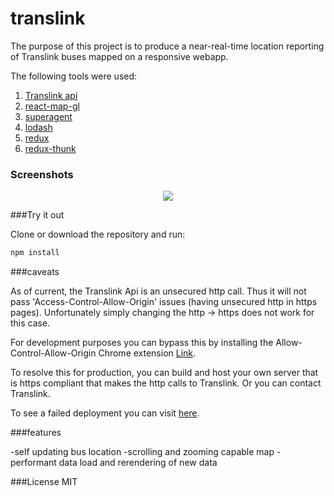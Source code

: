 # translink

The purpose of this project is to produce a near-real-time location reporting of Translink buses mapped on a responsive webapp.

The following tools were used:
1. [Translink api](https://developer.translink.ca)
2. [react-map-gl](https://github.com/uber/react-map-gl)
3. [superagent](https://github.com/visionmedia/superagent)
4. [lodash](https://lodash.com/)
5. [redux](https://redux.js.org/)
6. [redux-thunk](https://github.com/gaearon/redux-thunk)

### Screenshots

<p align="center">
	<img src="https://github.com/ApolloMuses/translink/master/screenshots/ss.png"/>
</p>

###Try it out

Clone or download the repository and run:
```ruby
npm install
```


###caveats

As of current, the Translink Api is an unsecured http call. Thus it will not pass 'Access-Control-Allow-Origin' issues (having unsecured http in https pages). Unfortunately simply changing the http -> https does not work for this case.

For development purposes you can bypass this by installing the Allow-Control-Allow-Origin Chrome extension [Link](https://chrome.google.com/webstore/detail/allow-control-allow-origi/nlfbmbojpeacfghkpbjhddihlkkiljbi).

To resolve this for production, you can build and host your own server that is https compliant that makes the http calls to Translink. Or you can contact Translink.

To see a failed deployment you can visit [here](https://translink-79b18.firebaseapp.com/).

###features

-self updating bus location
-scrolling and zooming capable map
-performant data load and rerendering of new data


###License
MIT
